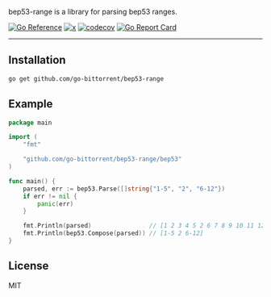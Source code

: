 bep53-range is a library for parsing bep53 ranges.

[![Go Reference](https://pkg.go.dev/badge/github.com/go-bittorrent/bep53-range.svg)](https://pkg.go.dev/github.com/go-bittorrent/bep53-range)
[![x](https://github.com/go-bittorrent/bep53-range/actions/workflows/ci.yml/badge.svg)](https://github.com/go-bittorrent/bep53-range/actions/workflows/ci.yml)
[![codecov](https://codecov.io/gh/go-bittorrent/bep53-range/branch/main/graph/badge.svg?token=snEWZsLYEg)](https://codecov.io/gh/go-bittorrent/bep53-range)
[![Go Report Card](https://goreportcard.com/badge/github.com/go-bittorrent/bep53-range)](https://goreportcard.com/report/github.com/go-bittorrent/bep53-range)

----

## Installation
```bash
go get github.com/go-bittorrent/bep53-range
```

## Example

```go
package main

import (
	"fmt"

	"github.com/go-bittorrent/bep53-range/bep53"
)

func main() {
	parsed, err := bep53.Parse([]string{"1-5", "2", "6-12"})
	if err != nil {
		panic(err)
	}

	fmt.Println(parsed)                // [1 2 3 4 5 2 6 7 8 9 10 11 12]
	fmt.Println(bep53.Compose(parsed)) // [1-5 2 6-12]
}

```

## License
MIT